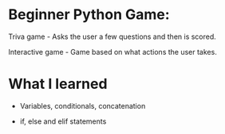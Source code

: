 # Beginner Python Game:
Triva game - Asks the user a few questions and then is scored.

Interactive game - Game based on what actions the user takes.

# What I learned
  * Variables, conditionals, concatenation
  
  * if, else and elif statements
